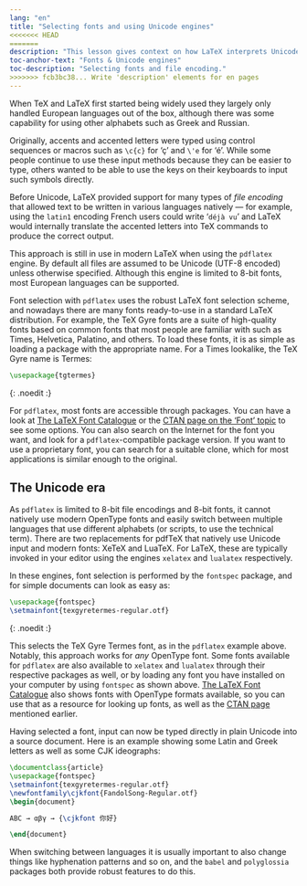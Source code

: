 ```yaml
---
lang: "en"
title: "Selecting fonts and using Unicode engines"
<<<<<<< HEAD
=======
description: "This lesson gives context on how LaTeX interprets Unicode input and how that affects what you type and the fonts you use, and how that changes in modern engines with Unicode and OpenType fonts support."
toc-anchor-text: "Fonts & Unicode engines"
toc-description: "Selecting fonts and file encoding."
>>>>>>> fcb3bc38... Write 'description' elements for en pages
---
```


When TeX and LaTeX first started being widely used they largely only handled
European languages out of the box, although there was some capability for using
other alphabets such as Greek and Russian.

Originally, accents and accented letters were typed using control sequences or
macros such as `\c{c}` for ‘ç’ and `\'e` for ‘é’. While some people continue to
use these input methods because they can be easier to type, others wanted to be
able to use the keys on their keyboards to input such symbols directly.

Before Unicode, LaTeX provided support for many types of *file encoding* that
allowed text to be written in various languages natively — for example, using
the `latin1` encoding French users could write ‘`déjà vu`’ and LaTeX would
internally translate the accented letters into TeX commands to produce the
correct output.

This approach is still in use in modern LaTeX when using the `pdflatex` engine.
By default all files are assumed to be Unicode (UTF-8 encoded) unless otherwise
specified. Although this engine is limited to 8-bit fonts, most European
languages can be supported.

Font selection with `pdflatex` uses the robust LaTeX font selection scheme, and
nowadays there are many fonts ready-to-use in a standard LaTeX distribution. For
example, the TeX Gyre fonts are a suite of high-quality fonts based on common
fonts that most people are familiar with such as Times, Helvetica, Palatino, and
others. To load these fonts, it is as simple as loading a package with the
appropriate name. For a Times lookalike, the TeX Gyre name is Termes:

```latex
\usepackage{tgtermes}
```
{: .noedit :}

For `pdflatex`, most fonts are accessible through packages.  You can have a look
at [The LaTeX Font Catalogue](https://www.tug.org/FontCatalogue/) or the
[CTAN page on the ‘Font’ topic](https://www.ctan.org/topic/font) to see some
options.  You can also search on the Internet for the font you want, and look
for a `pdflatex`-compatible package version.  If you want to use a proprietary
font, you can search for a suitable clone, which for most applications is
similar enough to the original.

## The Unicode era

As `pdflatex` is limited to 8-bit file encodings and 8-bit fonts, it cannot
natively use modern OpenType fonts and easily switch between multiple languages
that use different alphabets (or scripts, to use the technical term). There are
two replacements for pdfTeX that natively use Unicode input and modern fonts:
XeTeX and LuaTeX. For LaTeX, these are typically invoked in your editor using
the engines `xelatex` and `lualatex` respectively.

In these engines, font selection is performed by the `fontspec` package, and for
simple documents can look as easy as:
```latex
\usepackage{fontspec}
\setmainfont{texgyretermes-regular.otf}
```
{: .noedit :}

This selects the TeX Gyre Termes font, as in the `pdflatex` example above.
Notably, this approach works for *any* OpenType font.  Some fonts available for
`pdflatex` are also available to `xelatex` and `lualatex` through their
respective packages as well, or by loading any font you have installed on your
computer by using `fontspec` as shown above.
[The LaTeX Font Catalogue](https://www.tug.org/FontCatalogue/) also shows fonts
with OpenType formats available, so you can use that as a resource for looking
up fonts, as well as the [CTAN page](https://www.ctan.org/topic/font) mentioned
earlier.

Having selected a font,
input can now be typed directly in plain Unicode into a source document. Here is
an example showing some Latin and Greek letters as well as some CJK ideographs:

```latex
\documentclass{article}
\usepackage{fontspec}
\setmainfont{texgyretermes-regular.otf}
\newfontfamily\cjkfont{FandolSong-Regular.otf}
\begin{document}

ABC → αβγ → {\cjkfont 你好}

\end{document}
```

When switching between languages it is usually important to also
change things like hyphenation patterns and so on, and the `babel` and
`polyglossia` packages both provide robust features to do this.


